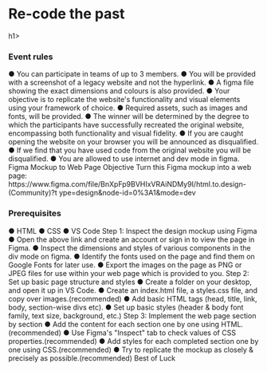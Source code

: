 <h1>Re-code the past</h1>h1>
<h3>Event rules</h3>
● You can participate in teams of up to 3 members.
● You will be provided with a screenshot of a legacy website and not the hyperlink.
● A figma file showing the exact dimensions and colours is also provided.
● Your objective is to replicate the website's functionality and visual elements using
your framework of choice.
● Required assets, such as images and fonts, will be provided.
● The winner will be determined by the degree to which the participants have
successfully recreated the original website, encompassing both functionality and
visual fidelity.
● If you are caught opening the website on your browser you will be announced as
disqualified.
● If we find that you have used code from the original website you will be
disqualified.
● You are allowed to use internet and dev mode in figma.
Figma Mockup to Web Page
Objective
Turn this Figma mockup into a web page:
https://www.figma.com/file/BnXpFp9BVHIxVRAiNDMy9I/html.to.design-(Community)?t
ype=design&node-id=0%3A1&mode=dev
<h3>Prerequisites</h3>
● HTML
● CSS
● VS Code
Step 1: Inspect the design mockup using Figma
● Open the above link and create an account or sign in to view the page in Figma.
● Inspect the dimensions and styles of various components in the div mode on
figma.
● Identify the fonts used on the page and find them on Google Fonts for later use.
● Export the images on the page as PNG or JPEG files for use within your web page
which is provided to you.
Step 2: Set up basic page structure and styles
● Create a folder on your desktop, and open it up in VS Code.
● Create an index.html file, a styles.css file, and copy over images.(recommended)
● Add basic HTML tags (head, title, link, body, section-wise divs etc).
● Set up basic styles (header & body font family, text size, background, etc.)
Step 3: Implement the web page section by section
● Add the content for each section one by one using HTML.(recommended)
● Use Figma's "Inspect" tab to check values of CSS properties.(recommended)
● Add styles for each completed section one by one using CSS.(recommended)
● Try to replicate the mockup as closely & precisely as possible.(recommended)
Best of Luck
